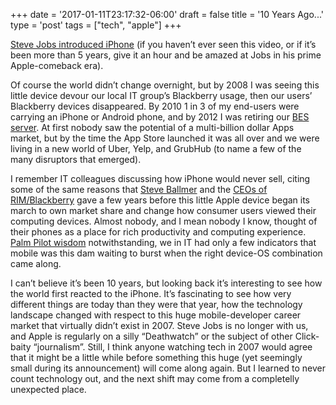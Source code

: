 +++
date = '2017-01-11T23:17:32-06:00'
draft = false
title = '10 Years Ago...'
type = 'post'
tags = ["tech", "apple"]
+++

<a href="https://www.youtube.com/watch?v=vN4U5FqrOdQ">Steve Jobs introduced iPhone</a> (if you haven’t ever seen this video, or if it’s been more than 5 years, give it an hour and be amazed at Jobs in his prime Apple-comeback era).<br />

Of course the world didn’t change overnight, but by 2008 I was seeing this little device devour our local IT group’s Blackberry usage, then our users’ Blackberry devices disappeared. By 2010 1 in 3 of my end-users were carrying an iPhone or Android phone, and by 2012 I was retiring our <a href="https://en.wikipedia.org/wiki/BlackBerry_Enterprise_Server">BES server</a>. At first nobody saw the potential of a multi-billion dollar Apps market, but by the time the App Store launched it was all over and we were living in a new world of Uber, Yelp, and GrubHub (to name a few of the many disruptors that emerged).<br />

I remember IT colleagues discussing how iPhone would never sell, citing some of the same reasons that <a href="http://www.businessinsider.com/heres-what-steve-ballmer-thought-about-the-iphone-five-years-ago-2012-6">Steve Ballmer</a> and the <a href="http://www.businessinsider.com/rim-ceo-quotes-2011-9">CEOs of RIM/Blackberry</a> gave a few years before this little Apple device began its march to own market share and change how consumer users viewed their computing devices. Almost nobody, and I mean nobody I know, thought of their phones as a place for rich productivity and computing experience. <a href="https://daringfireball.net/2006/11/colligan_head_stuck">Palm Pilot wisdom</a> notwithstanding, we in IT had only a few indicators that mobile was this dam waiting to burst when the right device-OS combination came along.<br />

I can’t believe it’s been 10 years, but looking back it’s interesting to see how the world first reacted to the iPhone. It’s fascinating to see how very different things are today than they were that year, how the technology landscape changed with respect to this huge mobile-developer career market that virtually didn’t exist in 2007. Steve Jobs is no longer with us, and Apple is regularly on a silly “Deathwatch” or the subject of other Click-baity “journalism”. Still, I think anyone watching tech in 2007 would agree that it might be a little while before something this huge (yet seemingly small during its announcement) will come along again. But I learned to never count technology out, and the next shift may come from a completelly unexpected place.<br />